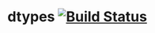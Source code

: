 # dtypes [![Build Status][travis-image]][travis-url]

[travis-image]: https://travis-ci.org/timjb/dtypes.svg?branch=master
[travis-url]: https://travis-ci.org/timjb/dtypes

